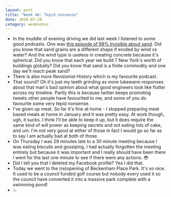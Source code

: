 ```yaml
---
layout: post
title: "Week 46: Tepid nonsense"
date: 2019-07-20
category: weaknotes
---
```

* In the muddle of evening driving we did last week I listened to some good podcasts. One was [this episode of 99% Invisible about sand](https://99percentinvisible.org/episode/built-on-sand/). Did you know that sand grains are a different shape if eroded by wind vs water? And the wind type is useless in creating concrete because it's spherical. Did you know that each year we build 7 New York's worth of buildings globally? Did you know that sand is a finite commodity and one day we'll reach peak sand?
* There is also more Revisionist History which is my favourite podcast.
* That sound? Oh it's just my teeth grinding as more lukewarm responses about that man's bad opinion about what good engineers look like flutter across my timeline. Partly this is because twitter keeps promoting tweets other people have favourited to me, and some of you do favourite some very tepid nonsense.
* I've given up meat. So far it's fine at home - I stopped preparing meat based meals at home in January and it was pretty easy. At work though, ugh, it sucks. I think I'll be able to keep it up, but it does require the same kind of will power as keeping secrets and not eating lots of cake, and um. I'm not very good at either of those in fact I would go so far as to say I am actually bad at both of those.
* On Thursday I was 29 minutes late to a 30 minute meeting because I was eating biscuits and gossiping. I had actually forgotten the meeting entirely but because it was important and I really should have been there I went for the last one minute to see if there were any actions. 😳
* Did I tell you that I deleted my Facebook profile? Yes I did that.
* Today we went to the (re)opening of Beckenham Place Park. It's so nice. It used to be a council funded golf course but nobody every used it so the council have converted it into a massive park complete with a swimming pond!
* 💥

